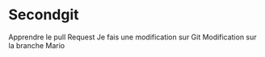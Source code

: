 # Secondgit
Apprendre le pull Request
Je fais une modification sur Git
Modification sur la branche Mario
